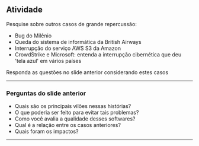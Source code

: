 ## Atividade

Pesquise sobre outros casos de grande repercussão:
+ Bug do Milênio
+ Queda do sistema de informática da British Airways
+ Interrupção do serviço AWS S3 da Amazon
+ CrowdStrike e Microsoft: entenda a interrupção cibernética que deu 'tela azul' em vários países

Responda as questões no slide anterior considerando estes casos


--- 
### Perguntas do slide anterior
+ Quais são os principais vilões nessas histórias?
+ O que poderia ser feito para evitar tais problemas?
+ Como você avalia a qualidade desses softwares?
+ Qual é a relação entre os casos anteriores?
+  Quais foram os impactos?

---


